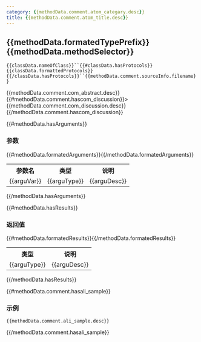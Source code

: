 ```yaml
---
category: {{methodData.comment.atom_categary.desc}}
title: {{methodData.comment.atom_title.desc}}
---
```


## {{methodData.formatedTypePrefix}} {{methodData.methodSelector}} 

`{{classData.nameOfClass}}``{{#classData.hasProtocols}}{{classData.formattedProtocols}}{{/classData.hasProtocols}}``{{methodData.comment.sourceInfo.filename}}`

{{methodData.comment.com_abstract.desc}}
{{#methodData.comment.hascom_discussion}}> {{methodData.comment.com_discussion.desc}}{{/methodData.comment.hascom_discussion}}

{{#methodData.hasArguments}}
### 参数

<table>
<tr>
<th>参数名</th>
<th>类型</th>
<th>说明</th>
</tr>
{{#methodData.formatedArguments}}<tr>
<td>{{arguVar}}</td>
<td>{{arguType}}</td>
<td>{{arguDesc}}</td>
</tr>{{/methodData.formatedArguments}}
</table>
{{/methodData.hasArguments}}

{{#methodData.hasResults}}
### 返回值

<table>
<tr>
<th>类型</th>
<th>说明</th>
</tr>
{{#methodData.formatedResults}}<tr>
<td>{{arguType}}</td>
<td>{{arguDesc}}</td>
</tr>{{/methodData.formatedResults}}
</table>
{{/methodData.hasResults}}

{{#methodData.comment.hasali_sample}}
### 示例

```
{{methodData.comment.ali_sample.desc}}
```
{{/methodData.comment.hasali_sample}}
